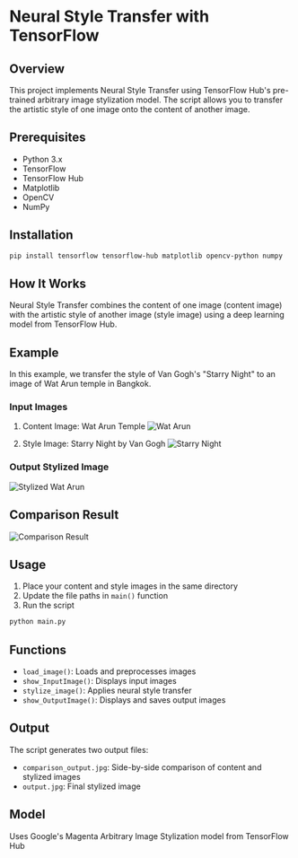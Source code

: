 # Neural Style Transfer with TensorFlow

## Overview
This project implements Neural Style Transfer using TensorFlow Hub's pre-trained arbitrary image stylization model. The script allows you to transfer the artistic style of one image onto the content of another image.

## Prerequisites
- Python 3.x
- TensorFlow
- TensorFlow Hub
- Matplotlib
- OpenCV
- NumPy

## Installation
```bash
pip install tensorflow tensorflow-hub matplotlib opencv-python numpy
```

## How It Works
Neural Style Transfer combines the content of one image (content image) with the artistic style of another image (style image) using a deep learning model from TensorFlow Hub.

## Example
In this example, we transfer the style of Van Gogh's "Starry Night" to an image of Wat Arun temple in Bangkok.

### Input Images
1. Content Image: Wat Arun Temple
![Wat Arun]('WatArun.jpg')

2. Style Image: Starry Night by Van Gogh
![Starry Night]('StarryNight.jpg')

### Output Stylized Image
![Stylized Wat Arun]('output.jpg')

## Comparison Result
![Comparison Result]('comparison_output.jpg')

## Usage
1. Place your content and style images in the same directory
2. Update the file paths in `main()` function
3. Run the script

```bash
python main.py
```

## Functions
- `load_image()`: Loads and preprocesses images
- `show_InputImage()`: Displays input images
- `stylize_image()`: Applies neural style transfer
- `show_OutputImage()`: Displays and saves output images

## Output
The script generates two output files:
- `comparison_output.jpg`: Side-by-side comparison of content and stylized images
- `output.jpg`: Final stylized image

## Model
Uses Google's Magenta Arbitrary Image Stylization model from TensorFlow Hub
